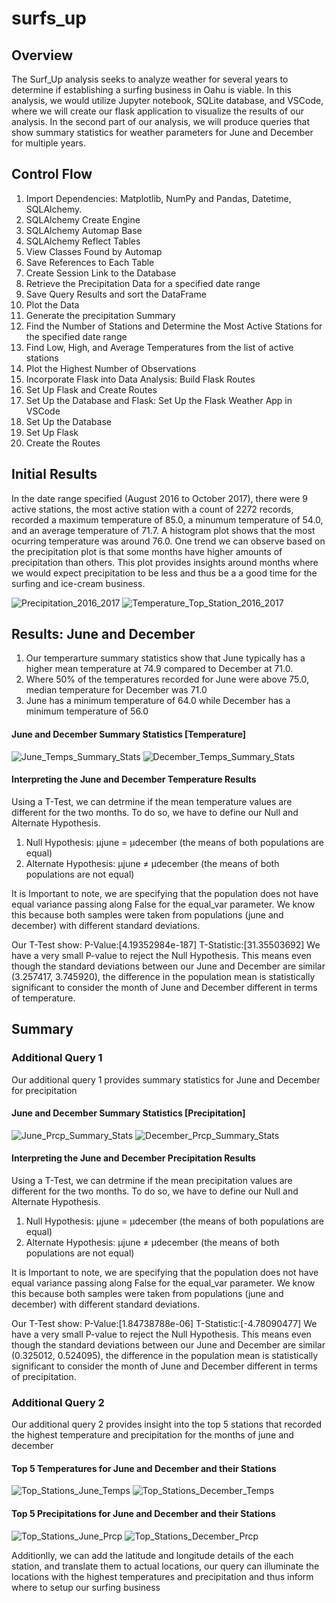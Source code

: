# surfs_up
## Overview
The Surf_Up analysis seeks to analyze weather for several years to determine if establishing a surfing business in Oahu is viable. In this analysis, we would utilize Jupyter notebook, SQLite database, and VSCode, where we will create our flask application to visualize the results of our analysis.
In the second part of our analysis, we will produce queries that show summary statistics for weather parameters for June and December for multiple years.

## Control Flow
1. Import Dependencies: Matplotlib, NumPy and Pandas, Datetime, SQLAlchemy.
2. SQLAlchemy Create Engine
3. SQLAlchemy Automap Base
4. SQLAlchemy Reflect Tables
5. View Classes Found by Automap
6. Save References to Each Table
7. Create Session Link to the Database
8. Retrieve the Precipitation Data for a specified date range
9. Save Query Results and sort the DataFrame
10. Plot the Data
11. Generate the precipitation Summary
12. Find the Number of Stations and Determine the Most Active Stations for the specified date range
13. Find Low, High, and Average Temperatures from the list of active stations
14. Plot the Highest Number of Observations
15. Incorporate Flask into Data Analysis: Build Flask Routes
16. Set Up Flask and Create Routes
17. Set Up the Database and Flask: Set Up the Flask Weather App in VSCode
18. Set Up the Database
19. Set Up Flask
20. Create the Routes

## Initial Results
In the date range specified (August 2016 to October 2017), there were 9 active stations, the most active station with a count of 2272 records, recorded a maximum temperature of 85.0, a minumum temperature of 54.0, and an average temperature of 71.7. A histogram plot shows that the most ocurring temperature was around 76.0.
One trend we can observe based on the precipitation plot is that some months have higher amounts of precipitation than others. This plot provides insights around months where we would expect precipitation to be less and thus be a a good time for the surfing and ice-cream business.



![Precipitation_2016_2017](https://user-images.githubusercontent.com/67847583/122619578-5fec0400-d056-11eb-9f26-55effee23cfd.png)
![Temperature_Top_Station_2016_2017](https://user-images.githubusercontent.com/67847583/122619380-f2d86e80-d055-11eb-9b48-7bedb6fd199d.png)


## Results: June and December
1. Our temperarture summary statistics show that June typically has a higher mean temperature at 74.9 compared to December at 71.0.
2. Where 50% of the temperatures recorded for June were above 75.0, median temperature for December was 71.0
3. June has a minimum temperature of 64.0 while December has a minimum temperature of 56.0


#### June and December Summary Statistics [Temperature]
![June_Temps_Summary_Stats](https://user-images.githubusercontent.com/67847583/122620365-624f5d80-d058-11eb-94e6-e2ec1cf1c368.png)
![December_Temps_Summary_Stats](https://user-images.githubusercontent.com/67847583/122620371-667b7b00-d058-11eb-910c-71bc7509b12e.png)

#### Interpreting the June and December Temperature Results
Using a T-Test, we can detrmine if the mean temperature values are different for the two months. To do so, we have to define our Null and Alternate Hypothesis.
1. Null Hypothesis: µjune = µdecember (the means of both populations are equal)
2. Alternate Hypothesis: µjune ≠ µdecember (the means of both populations are not equal)

It is Important to note, we are specifying that the population does not have equal variance passing along False for the equal_var parameter. We know this because both samples were taken from populations (june and december) with different standard deviations.

Our T-Test show: P-Value:[4.19352984e-187] T-Statistic:[31.35503692]
We have a very small P-value to reject the Null Hypothesis. This means even though the standard deviations between our June and December are similar (3.257417, 3.745920), the difference in the population mean is statistically significant to consider the month of June and December different in terms of temperature.

## Summary
### Additional Query 1
Our additional query 1 provides summary statistics for June and December for precipitation

#### June and December Summary Statistics [Precipitation]
![June_Prcp_Summary_Stats](https://user-images.githubusercontent.com/67847583/122621349-df7bd200-d05a-11eb-8e1b-02d03bc99611.png)
![December_Prcp_Summary_Stats](https://user-images.githubusercontent.com/67847583/122621354-e4408600-d05a-11eb-8dd7-d52fb580a815.png)

#### Interpreting the June and December Precipitation Results
Using a T-Test, we can detrmine if the mean precipitation values are different for the two months. To do so, we have to define our Null and Alternate Hypothesis.
1. Null Hypothesis: µjune = µdecember (the means of both populations are equal)
2. Alternate Hypothesis: µjune ≠ µdecember (the means of both populations are not equal)

It is Important to note, we are specifying that the population does not have equal variance passing along False for the equal_var parameter. We know this because both samples were taken from populations (june and december) with different standard deviations.

Our T-Test show: P-Value:[1.84738788e-06] T-Statistic:[-4.78090477]
We have a very small P-value to reject the Null Hypothesis. This means even though the standard deviations between our June and December are similar (0.325012, 0.524095), the difference in the population mean is statistically significant to consider the month of June and December different in terms of precipitation.


### Additional Query 2
Our additional query 2 provides insight into the top 5 stations that recorded the highest temperature and precipitation for the months of june and december

#### Top 5 Temperatures for June and December and their Stations
![Top_Stations_June_Temps](https://user-images.githubusercontent.com/67847583/122621987-dc81e100-d05c-11eb-82be-89d1963f4ce8.png)
![Top_Stations_December_Temps](https://user-images.githubusercontent.com/67847583/122621991-e0156800-d05c-11eb-898b-6cbe33c8fd0f.png)

#### Top 5 Precipitations for June and December and their Stations
![Top_Stations_June_Prcp](https://user-images.githubusercontent.com/67847583/122622020-f7545580-d05c-11eb-900a-b0f9020db44f.png)
![Top_Stations_December_Prcp](https://user-images.githubusercontent.com/67847583/122622024-fa4f4600-d05c-11eb-9ba6-bb320b479a74.png)

Additionlly, we can add the latitude and longitude details of the each station, and translate them to actual locations, our query can illuminate the locations with the highest temperatures and precipitation and thus inform where to setup our surfing business



